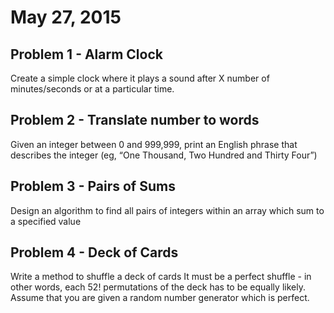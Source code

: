 <h1>May 27, 2015</h1>
<h2>Problem 1 - Alarm Clock</h2>
<p>Create a simple clock where it plays a sound after X number of minutes/seconds or at a particular time.</p>

<h2>Problem 2 - Translate number to words</h2>
<p>Given an integer between 0 and 999,999, print an English phrase that describes the integer (eg, “One Thousand, Two Hundred and Thirty Four”)</p>

<h2>Problem 3 - Pairs of Sums</h2>
<p>Design an algorithm to find all pairs of integers within an array which sum to a specified value</p>

<h2>Problem 4 - Deck of Cards</h2>
<p>Write a method to shuffle a deck of cards It must be a perfect shuffle - in other words, each 52! permutations of the deck has to be equally likely. Assume that you are given a random number generator which is perfect.</p>
